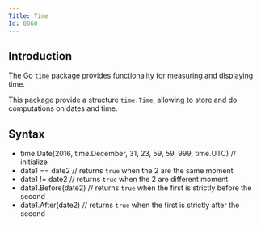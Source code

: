 ```yaml
---
Title: Time
Id: 8860
---
```

## Introduction

The Go [`time`](https://golang.org/pkg/time/) package provides functionality for measuring and displaying time.

This package provide a structure `time.Time`, allowing to store and do computations on dates and time.

## Syntax
- time.Date(2016, time.December, 31, 23, 59, 59, 999, time.UTC) // initialize
- date1 == date2 // returns `true` when the 2 are the same moment
- date1 != date2 // returns `true` when the 2 are different moment
- date1.Before(date2) // returns `true` when the first is strictly before the second
- date1.After(date2) // returns `true` when the first is strictly after the second

